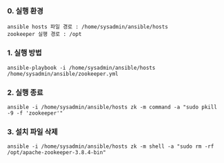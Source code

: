 ### 0. 실행 환경
```
ansible hosts 파일 경로 : /home/sysadmin/ansible/hosts
zookeeper 실행 경로 : /opt
```

### 1. 실행 방법
```
ansible-playbook -i /home/sysadmin/ansible/hosts /home/sysadmin/ansible/zookeeper.yml
```

### 2. 실행 종료
```
ansible -i /home/sysadmin/ansible/hosts zk -m command -a "sudo pkill -9 -f 'zookeeper'"
```

### 3. 설치 파일 삭제
```
ansible -i /home/sysadmin/ansible/hosts zk -m shell -a "sudo rm -rf /opt/apache-zookeeper-3.8.4-bin"
```
